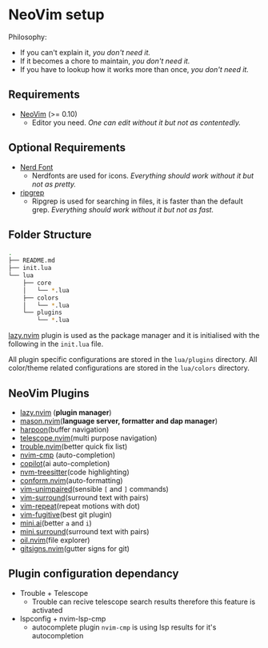 # NeoVim setup

Philosophy:

- If you can't explain it, _you don't need it._
- If it becomes a chore to maintain, _you don't need it._
- If you have to lookup how it works more than once, _you don't need it._

## Requirements

- [NeoVim](https://neovim.io) (>= 0.10)
  - Editor you need. _One can edit without it but not as contentedly._

## Optional Requirements

- [Nerd Font](https://www.nerdfonts.com/)
  - Nerdfonts are used for icons. _Everything should work without it but not as pretty._
- [ripgrep](https://github.com/BurntSushi/ripgrep#installation)
  - Ripgrep is used for searching in files, it is faster than the default grep. _Everything should work without it but not as fast._

## Folder Structure

```bash
.
├── README.md
├── init.lua
└── lua
    ├── core
    │   └── *.lua
    ├── colors
    │   └── *.lua
    └── plugins
        └── *.lua
```

[lazy.nvim](https://github.com/folke/lazy.nvim.git) plugin is used as the package manager and it is initialised with the following in the `init.lua` file.

All plugin specific configurations are stored in the `lua/plugins` directory. All color/theme related configurations are stored in the `lua/colors` directory.

## NeoVim Plugins

<!--
#
r!rg "\[.*\]\(.*\)" | grep "\-\- \[.*\]\(.*\)" | awk -F'\-\-' ' {print "-" $NF}'
#
-->

- [lazy.nvim](https://github.com/folke/lazy.nvim.git) (**plugin manager**)
- [mason.nvim](https://github.com/williamboman/mason.nvim)(**language server, formatter and dap manager**)
- [harpoon](https://github.com/ThePrimeagen/harpoon)(buffer navigation)
- [telescope.nvim](https://github.com/nvim-telescope/telescope.nvim)(multi purpose navigation)
- [trouble.nvim](https://github.com/folke/trouble.nvim)(better quick fix list)
- [nvim-cmp](https://github.com/hrsh7th/nvim-cmp) (auto-completion)
- [copilot](https://github.com/zbirenbaum/copilot.lua)(ai auto-completion)
- [nvm-treesitter](https://github.com/nvim-treesitter/nvim-treesitter)(code highlighting)
- [conform.nvim](https://github.com/stevearc/conform.nvim)(auto-formatting)
- [vim-unimpaired](https://github.com/tpope/vim-unimpaired)(sensible `[` and `]` commands)
- [vim-surround](https://github.com/tpope/vim-surround)(surround text with pairs)
- [vim-repeat](https://github.com/tpope/vim-repeat)(repeat motions with dot)
- [vim-fugitive](https://github.com/tpope/vim-fugitive)(best git plugin)
- [mini.ai](https://github.com/echasnovski/mini.nvim/blob/main/readmes/mini-ai.md)(better `a` and `i`)
- [mini.surround](https://github.com/echasnovski/mini.nvim/blob/main/readmes/mini-surround.md)(surround text with pairs)
- [oil.nvim](https://github.com/stevearc/oil.nvim)(file explorer)
- [gitsigns.nvim](https://github.com/lewis6991/gitsigns.nvim)(gutter signs for git)

## Plugin configuration dependancy

- Trouble + Telescope
  - Trouble can recive telescope search results therefore this feature is activated
- lspconfig + nvim-lsp-cmp
  - autocomplete plugin `nvim-cmp` is using lsp results for it's autocompletion
